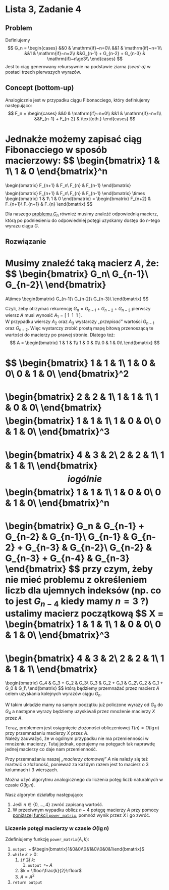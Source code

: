 # Lista 3, Zadanie 4

## Problem

Definiujemy
$$
G_n =
\begin{cases}
  &&0 & \mathrm{if}~n=0\\
  &&1 & \mathrm{if}~n=1\\
  &&1 & \mathrm{if}~n=2\\
  &&G_{n-1} + G_{n-2} + G_{n-3} & \mathrm{if}~n\ge3\\
\end{cases}
$$
Jest to ciąg generowany rekursywnie na podstawie ziarna *(seed-a)* w postaci trzech pierwszych wyrazów.

## Concept (bottom-up)

Analogicznie jest w przypadku ciągu Fibonacciego, który definiujemy następująco:
$$
F_n =
\begin{cases}
  &&0 & \mathrm{if}~n=0\\
  &&1 & \mathrm{if}~n=1\\
  &&F_{n-1} + F_{n-2} & \text{oth.}
\end{cases}
$$

Jednakże możemy zapisać ciąg Fibonacciego w sposób macierzowy:
$$
\begin{bmatrix}
  1 & 1\\
  1 & 0
\end{bmatrix}^n
=
\begin{bmatrix}
  F_{n+1} & F_n\\
  F_{n} & F_{n-1}
\end{bmatrix}
$$
$$
\begin{bmatrix}
  F_{n+1} & F_n\\
  F_{n} & F_{n-1}
\end{bmatrix} \times
\begin{bmatrix}
  1 & 1\\
  1 & 0
\end{bmatrix} =
\begin{bmatrix}
  F_{n+2} & F_{n+1}\\
  F_{n+1} & F_{n}
\end{bmatrix}
$$

Dla naszego [problemu $G_n$](#problem) również musimy znaleźć odpowiednią macierz, którą po podniesieniu do odpowiedniej potęgi uzyskamy dostęp do $n$-tego wyrazu ciągu $G$.

## Rozwiązanie

Musimy znaleźć taką macierz $A$, że:
$$
\begin{bmatrix}
  G_n\\
  G_{n-1}\\
  G_{n-2}\\
\end{bmatrix}
=
A\times
\begin{bmatrix}
  G_{n-1}\\
  G_{n-2}\\
  G_{n-3}\\
\end{bmatrix}
$$

Czyli, żeby otrzymać rekurencję $G_n = G_{n-1} + G_{n-2} + G_{n-3}$ pierwszy wiersz $A$ musi wynosić $A_1 = [~1~~1~~1~]$.\
W przypadku wierszy $A_2$ oraz $A_3$ wystarczy *„przepisać”* wartości $G_{n-1}$ oraz $G_{n-2}$. Więc wystarczy zrobić prostą mapę bitową przenoszącą te wartości do macierzy po prawej stronie. Dlatego też:
$$
A =
\begin{bmatrix}
  1 & 1 & 1\\
  1 & 0 & 0\\
  0 & 1 & 0\\
\end{bmatrix}
$$

$$
\begin{bmatrix}
  1 & 1 & 1\\
  1 & 0 & 0\\
  0 & 1 & 0\\
\end{bmatrix}^2
=
\begin{bmatrix}
  2 & 2 & 1\\
  1 & 1 & 1\\
  1 & 0 & 0\\
\end{bmatrix}
$$
$$
\begin{bmatrix}
  1 & 1 & 1\\
  1 & 0 & 0\\
  0 & 1 & 0\\
\end{bmatrix}^3
=
\begin{bmatrix}
  4 & 3 & 2\\
  2 & 2 & 1\\
  1 & 1 & 1\\
\end{bmatrix}
$$
i ogólnie
$$
\begin{bmatrix}
  1 & 1 & 1\\
  1 & 0 & 0\\
  0 & 1 & 0\\
\end{bmatrix}^n
=
\begin{bmatrix}
  G_n & G_{n-1} + G_{n-2} & G_{n-1}\\
  G_{n-1} & G_{n-2} + G_{n-3} & G_{n-2}\\
  G_{n-2} & G_{n-3} + G_{n-4} & G_{n-3}
\end{bmatrix}
$$
przy czym, żeby nie mieć problemu z określeniem liczb dla ujemnych indeksów (np. co to jest $G_{n-4}$ kiedy mamy $n=3$ ?) ustalimy macierz początkową
$$
X =
\begin{bmatrix}
  1 & 1 & 1\\
  1 & 0 & 0\\
  0 & 1 & 0\\
\end{bmatrix}^3
=
\begin{bmatrix}
  4 & 3 & 2\\
  2 & 2 & 1\\
  1 & 1 & 1\\
\end{bmatrix}
=
\begin{bmatrix}
  G_4 & G_3 + G_2 & G_3\\
  G_3 & G_2 + G_1 & G_2\\
  G_2 & G_1 + G_0 & G_1\\
\end{bmatrix}
$$
którą będziemy przemnażać przez macierz $A$ celem uzyskania kolejnych wyrazów ciągu $G_n$.

W takim układzie mamy na samym początku już policzone wyrazy od $G_0$ do $G_4$ a następne wyrazy będziemy uzyskiwali przez mnożenie macierzy $X$ przez $A$.

Teraz, problemem jest osiągnięcie złożoności obliczeniowej $T(n) = O(\lg n)$ przy przemnażaniu macierzy $X$ przez $A$.\
Należy zauważyć, że w ogólnym przypadku nie ma przemienności w mnożeniu macierzy. Tutaj jednak, operujemy na potęgach tak naprawdę jednej macierzy co daje nam przemienność.

Przy przemnażaniu naszej *„macierzy atomowej”* $A$ nie należy się też martwić o złożoność, ponieważ za każdym razem jest to macierz o 3 kolumnach i 3 wierszach.

Można użyć algorytmu analogicznego do liczenia potęg liczb naturalnych w czasie $O(\lg n)$.

Nasz algorytm działałby następująco:
1. Jeśli $n\in\{0,\dots,4\}$ zwróć zapisaną wartość.
2. W przeciwnym wypadku oblicz $n-4$ potęgę macierzy $A$ przy pomocy [poniższej funkcji `power_matrix`](#liczenie-pot%c4%99gi-macierzy-w-czasie-olg-n), pomnóż wynik przez $X$ i go zwróć.

### Liczenie potęgi macierzy w czasie $O(\lg n)$

Zdefiniujemy funkcję `power_matrix`$(A, k)$:
1. `output =` $\begin{bmatrix}1&0&0\\0&1&0\\0&0&1\end{bmatrix}$
2. `while` $k>0$:
   1. `if` $2\not|~k$:
      1. `output *=` $A$
   2. $k = \lfloor\frac{k}{2}\rfloor$
   3. $A = A^2$
3. `return output`

